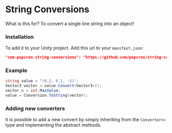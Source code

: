 # String Conversions
What is this for? To convert a single line string into an object!

### Installation
To add it to your Unity project. Add this url to your `manifest.json`:
```json
"com.popcron.string-conversions": "https://github.com/popcron/string-conversions.git"
```

### Example
```cs
string value = "(0.2, 0.1, -5)";
Vector3 vector = value.Convert<Vector3>();
vector.x = int.MaxValue;
value = Conversion.ToString(vector);
```

### Adding new converters
It is possible to add a new convert by simply inheriting from the `Converter<>` type and implementing the abstract methods.
